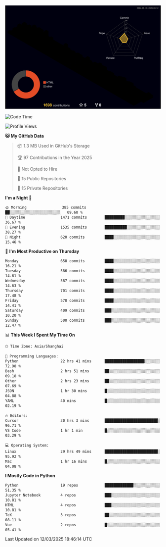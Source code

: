 <!--![](https://raw.githubusercontent.com/BorisYang326/BorisYang326/output/github-contribution-grid-snake-dark.svg) -->
![](./profile-3d-contrib/profile-night-rainbow.svg)
<!--START_SECTION:waka-->
![Code Time](http://img.shields.io/badge/Code%20Time-843%20hrs%209%20mins-blue)

![Profile Views](http://img.shields.io/badge/Profile%20Views-3-blue)

**🐱 My GitHub Data** 

> 📦 1.3 MB Used in GitHub's Storage 
 > 
> 🏆 97 Contributions in the Year 2025
 > 
> 🚫 Not Opted to Hire
 > 
> 📜 15 Public Repositories 
 > 
> 🔑 15 Private Repositories 
 > 
**I'm a Night 🦉** 

```text
🌞 Morning                385 commits         ██░░░░░░░░░░░░░░░░░░░░░░░   09.60 % 
🌆 Daytime                1471 commits        █████████░░░░░░░░░░░░░░░░   36.67 % 
🌃 Evening                1535 commits        ██████████░░░░░░░░░░░░░░░   38.27 % 
🌙 Night                  620 commits         ████░░░░░░░░░░░░░░░░░░░░░   15.46 % 
```
📅 **I'm Most Productive on Thursday** 

```text
Monday                   650 commits         ████░░░░░░░░░░░░░░░░░░░░░   16.21 % 
Tuesday                  586 commits         ████░░░░░░░░░░░░░░░░░░░░░   14.61 % 
Wednesday                587 commits         ████░░░░░░░░░░░░░░░░░░░░░   14.63 % 
Thursday                 701 commits         ████░░░░░░░░░░░░░░░░░░░░░   17.48 % 
Friday                   578 commits         ████░░░░░░░░░░░░░░░░░░░░░   14.41 % 
Saturday                 409 commits         ███░░░░░░░░░░░░░░░░░░░░░░   10.20 % 
Sunday                   500 commits         ███░░░░░░░░░░░░░░░░░░░░░░   12.47 % 
```


📊 **This Week I Spent My Time On** 

```text
🕑︎ Time Zone: Asia/Shanghai

💬 Programming Languages: 
Python                   22 hrs 41 mins      ██████████████████░░░░░░░   72.98 % 
Bash                     2 hrs 51 mins       ██░░░░░░░░░░░░░░░░░░░░░░░   09.18 % 
Other                    2 hrs 23 mins       ██░░░░░░░░░░░░░░░░░░░░░░░   07.69 % 
JSON                     1 hr 30 mins        █░░░░░░░░░░░░░░░░░░░░░░░░   04.88 % 
YAML                     40 mins             █░░░░░░░░░░░░░░░░░░░░░░░░   02.19 % 

🔥 Editors: 
Cursor                   30 hrs 3 mins       ████████████████████████░   96.71 % 
VS Code                  1 hr 1 min          █░░░░░░░░░░░░░░░░░░░░░░░░   03.29 % 

💻 Operating System: 
Linux                    29 hrs 49 mins      ████████████████████████░   95.92 % 
Mac                      1 hr 16 mins        █░░░░░░░░░░░░░░░░░░░░░░░░   04.08 % 
```

**I Mostly Code in Python** 

```text
Python                   19 repos            █████████████░░░░░░░░░░░░   51.35 % 
Jupyter Notebook         4 repos             ███░░░░░░░░░░░░░░░░░░░░░░   10.81 % 
HTML                     4 repos             ███░░░░░░░░░░░░░░░░░░░░░░   10.81 % 
TeX                      3 repos             ██░░░░░░░░░░░░░░░░░░░░░░░   08.11 % 
Vue                      2 repos             █░░░░░░░░░░░░░░░░░░░░░░░░   05.41 % 
```




 Last Updated on 12/03/2025 18:46:14 UTC
<!--END_SECTION:waka-->
